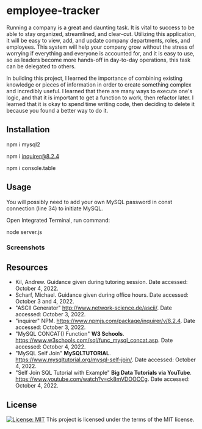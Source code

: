 # employee-tracker

Running a company is a great and daunting task. It is vital to success to be able to stay organized, streamlined, and clear-cut. Utilizing this application, it will be easy to view, add, and update company departments, roles, and employees. This system will help your company grow without the stress of worrying if everything and everyone is accounted for, and it is easy to use, so as leaders become more hands-off in day-to-day operations, this task can be delegated to others.

In building this project, I learned the importance of combining existing knowledge or pieces of information in order to create something complex and incredibly useful. I learned that there are many ways to execute one's logic, and that it is important to get a function to work, then refactor later. I learned that it is okay to spend time writing code, then deciding to delete it because you found a better way to do it.

## Installation

npm i mysql2

npm i inquirer@8.2.4

npm i console.table

## Usage

You will possibly need to add your own MySQL password in const connection (line 34) to initiate MySQL.

Open Integrated Terminal, run command:

node server.js

### Screenshots

## Resources

- Kil, Andrew. Guidance given during tutoring session. Date accessed: October 4, 2022.
- Scharf, Michael. Guidance given during office hours. Date accessed: October 3 and 4, 2022.
- "ASCII Generator" <http://www.network-science.de/ascii/>. Date accessed: October 3, 2022.
- "inquirer" NPM. <https://www.npmjs.com/package/inquirer/v/8.2.4>. Date accessed: October 3, 2022.
- "MySQL CONCAT() Function" <b>W3 Schools</b>. <https://www.w3schools.com/sql/func_mysql_concat.asp>. Date accessed: October 4, 2022.
- "MySQL Self Join" <b>MySQLTUTORIAL</b>. <https://www.mysqltutorial.org/mysql-self-join/>. Date accessed: October 4, 2022.
- "Self Join SQL Tutorial with Example" <b>Big Data Tutorials via YouTube</b>. <https://www.youtube.com/watch?v=ck8mVDOOCCg>. Date accessed: October 4, 2022.

## License

[![License: MIT](https://img.shields.io/badge/License-MIT-yellow.svg)](https://opensource.org/licenses/MIT)
This project is licensed under the terms of the MIT license.